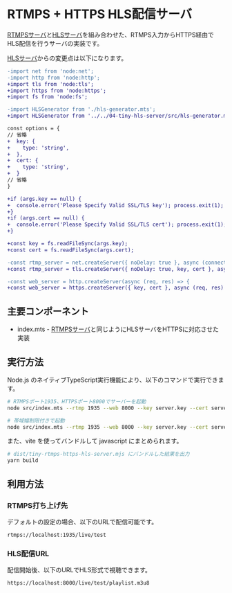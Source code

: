 # RTMPS + HTTPS HLS配信サーバ

[RTMPSサーバ](../XX-tiny-rtmps-server/)と[HLSサーバ](../04-tiny-hls-server/)を組み合わせた、RTMPS入力からHTTPS経由でHLS配信を行うサーバの実装です。

[HLSサーバ](../04-tiny-hls-server/)からの変更点は以下になります。
```diff
-import net from 'node:net';
-import http from 'node:http';
+import tls from 'node:tls';
+import https from 'node:https';
+import fs from 'node:fs';

-import HLSGenerator from './hls-generator.mts';
+import HLSGenerator from '../../04-tiny-hls-server/src/hls-generator.mts';

const options = {
// 省略
+  key: {
+    type: 'string',
+  },
+  cert: {
+    type: 'string',
+  }
// 省略
}

+if (args.key == null) {
+  console.error('Please Specify Valid SSL/TLS key'); process.exit(1);
+}
+if (args.cert == null) {
+  console.error('Please Specify Valid SSL/TLS cert'); process.exit(1);
+}

+const key = fs.readFileSync(args.key);
+const cert = fs.readFileSync(args.cert);

-const rtmp_server = net.createServer({ noDelay: true }, async (connection) => {
+const rtmp_server = tls.createServer({ noDelay: true, key, cert }, async (connection) => {

-const web_server = http.createServer(async (req, res) => {
+const web_server = https.createServer({ key, cert }, async (req, res) => {
```

## 主要コンポーネント

- index.mts - [RTMPSサーバ](../XX-tiny-rtmps-server/)と同じようにHLSサーバをHTTPSに対応させた実装

## 実行方法

Node.js のネイティブTypeScript実行機能により、以下のコマンドで実行できます。

```bash
# RTMPSポート1935、HTTPSポート8000でサーバーを起動
node src/index.mts --rtmp 1935 --web 8000 --key server.key --cert server.crt --app live --streamKey test

# 帯域幅制限付きで起動
node src/index.mts --rtmp 1935 --web 8000 --key server.key --cert server.crt --app live --streamKey test --bandwidth 5000
```

また、vite を使ってバンドルして javascript にまとめられます。

```bash
# dist/tiny-rtmps-https-hls-server.mjs にバンドルした結果を出力
yarn build
```

## 利用方法

### RTMPS打ち上げ先

デフォルトの設定の場合、以下のURLで配信可能です。

```
rtmps://localhost:1935/live/test
```

### HLS配信URL

配信開始後、以下のURLでHLS形式で視聴できます。

```
https://localhost:8000/live/test/playlist.m3u8
```

